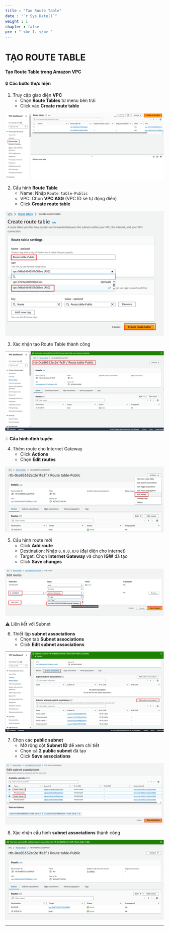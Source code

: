 ```yaml
---
title : "Tạo Route Table"
date : "`r Sys.Date()`"
weight : 1
chapter : false
pre : " <b> 1. </b> "
---
```


# TẠO ROUTE TABLE

#### Tạo Route Table trong Amazon VPC

🔒 **Các bước thực hiện**

1. Truy cập giao diện **VPC**
    - Chọn **Route Tables** từ menu bên trái
    - Click vào **Create route table**

![Tạo Route Table](/images/2/2-4/0001.png?featherlight=false&width=90pc)

2. Cấu hình **Route Table**
    - Name: Nhập `Route table-Public`
    - VPC: Chọn **VPC ASG** (VPC ID sẽ tự động điền)
    - Click **Create route table**

![Tạo Route Table](/images/2/2-4/0002.png?featherlight=false&width=90pc)

3. Xác nhận tạo Route Table thành công

![Tạo Route Table](/images/2/2-4/0003.png?featherlight=false&width=90pc)

💡 **Cấu hình định tuyến**

4. Thêm route cho Internet Gateway
    - Click **Actions**
    - Chọn **Edit routes**

![Tạo Route Table](/images/2/2-4/0004.png?featherlight=false&width=90pc)

5. Cấu hình route mới
    - Click **Add route**
    - Destination: Nhập `0.0.0.0/0` (đại diện cho internet)
    - Target: Chọn **Internet Gateway** và chọn **IGW** đã tạo
    - Click **Save changes**

![Tạo Route Table](/images/2/2-4/0005.png?featherlight=false&width=90pc)

⚠️ Liên kết với Subnet

6. Thiết lập **subnet associations**
    - Chọn tab **Subnet associations**
    - Click **Edit subnet associations**

![Tạo Route Table](/images/2/2-4/0006.png?featherlight=false&width=90pc)

7. Chọn các **public subnet**
    - Mở rộng cột **Subnet ID** để xem chi tiết
    - Chọn cả **2 public subnet** đã tạo
    - Click **Save associations**

![Tạo Route Table](/images/2/2-4/0007.png?featherlight=false&width=90pc)

8. Xác nhận cấu hình **subnet associations** thành công

![Tạo Route Table](/images/2/2-4/0008.png?featherlight=false&width=90pc)

---